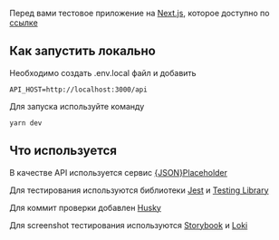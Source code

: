 Перед вами тестовое приложение на [Next.js](https://nextjs.org/), которое доступно по [ссылке](https://next-app-peach-zeta.vercel.app/)

## Как запустить локально

Необходимо создать .env.local файл и добавить

```
API_HOST=http://localhost:3000/api
```

Для запуска используйте команду

```
yarn dev
```

## Что используется

В качестве API используется сервис [{JSON}Placeholder](https://jsonplaceholder.typicode.com/)

Для тестирования используются библиотеки [Jest](https://jestjs.io/) и [Testing Library](https://testing-library.com/)

Для коммит проверки добавлен [Husky](https://www.npmjs.com/package/husky)

Для screenshot тестирования используются [Storybook](https://storybook.js.org/) и [Loki](https://loki.js.org/)
